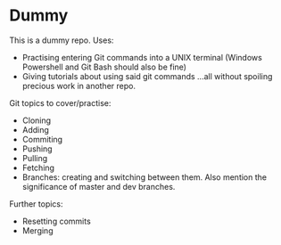 # Dummy
This is a dummy repo. Uses:
* Practising entering Git commands into a UNIX terminal (Windows Powershell and Git Bash should also be fine)
* Giving tutorials about using said git commands
...all without spoiling precious work in another repo.

Git topics to cover/practise:
* Cloning
* Adding
* Commiting
* Pushing
* Pulling
* Fetching
* Branches: creating and switching between them. Also mention the significance of master and dev branches.

Further topics:
* Resetting commits
* Merging

